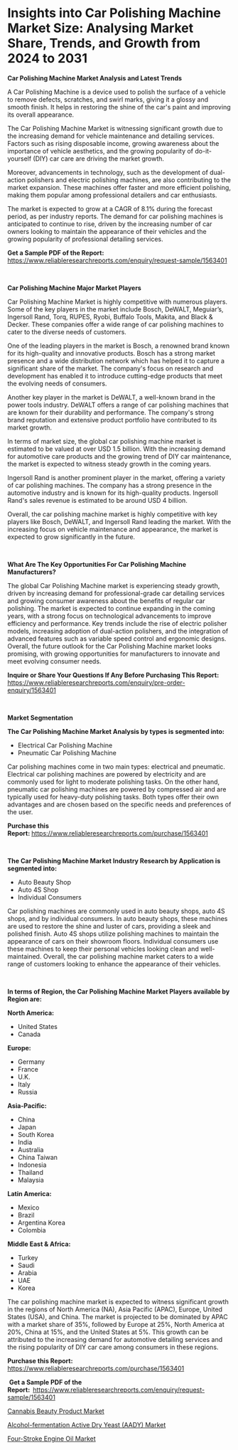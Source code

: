 <p><h1>Insights into Car Polishing Machine Market Size: Analysing Market Share, Trends, and Growth from 2024 to 2031</h1></p><p><strong>Car Polishing Machine Market Analysis and Latest Trends</strong></p>
<p><p>A Car Polishing Machine is a device used to polish the surface of a vehicle to remove defects, scratches, and swirl marks, giving it a glossy and smooth finish. It helps in restoring the shine of the car's paint and improving its overall appearance.</p><p>The Car Polishing Machine Market is witnessing significant growth due to the increasing demand for vehicle maintenance and detailing services. Factors such as rising disposable income, growing awareness about the importance of vehicle aesthetics, and the growing popularity of do-it-yourself (DIY) car care are driving the market growth.</p><p>Moreover, advancements in technology, such as the development of dual-action polishers and electric polishing machines, are also contributing to the market expansion. These machines offer faster and more efficient polishing, making them popular among professional detailers and car enthusiasts.</p><p>The market is expected to grow at a CAGR of 8.1% during the forecast period, as per industry reports. The demand for car polishing machines is anticipated to continue to rise, driven by the increasing number of car owners looking to maintain the appearance of their vehicles and the growing popularity of professional detailing services.</p></p>
<p><strong>Get a Sample PDF of the Report:&nbsp;</strong> <a href="https://www.reliableresearchreports.com/enquiry/request-sample/1563401">https://www.reliableresearchreports.com/enquiry/request-sample/1563401</a></p>
<p>&nbsp;</p>
<p><strong>Car Polishing Machine Major Market Players</strong></p>
<p><p>Car Polishing Machine Market is highly competitive with numerous players. Some of the key players in the market include Bosch, DeWALT, Meguiar’s, Ingersoll Rand, Torq, RUPES, Ryobi, Buffalo Tools, Makita, and Black & Decker. These companies offer a wide range of car polishing machines to cater to the diverse needs of customers.</p><p>One of the leading players in the market is Bosch, a renowned brand known for its high-quality and innovative products. Bosch has a strong market presence and a wide distribution network which has helped it to capture a significant share of the market. The company's focus on research and development has enabled it to introduce cutting-edge products that meet the evolving needs of consumers.</p><p>Another key player in the market is DeWALT, a well-known brand in the power tools industry. DeWALT offers a range of car polishing machines that are known for their durability and performance. The company's strong brand reputation and extensive product portfolio have contributed to its market growth.</p><p>In terms of market size, the global car polishing machine market is estimated to be valued at over USD 1.5 billion. With the increasing demand for automotive care products and the growing trend of DIY car maintenance, the market is expected to witness steady growth in the coming years.</p><p>Ingersoll Rand is another prominent player in the market, offering a variety of car polishing machines. The company has a strong presence in the automotive industry and is known for its high-quality products. Ingersoll Rand's sales revenue is estimated to be around USD 4 billion.</p><p>Overall, the car polishing machine market is highly competitive with key players like Bosch, DeWALT, and Ingersoll Rand leading the market. With the increasing focus on vehicle maintenance and appearance, the market is expected to grow significantly in the future.</p></p>
<p>&nbsp;</p>
<p><strong>What Are The Key Opportunities For Car Polishing Machine Manufacturers?</strong></p>
<p><p>The global Car Polishing Machine market is experiencing steady growth, driven by increasing demand for professional-grade car detailing services and growing consumer awareness about the benefits of regular car polishing. The market is expected to continue expanding in the coming years, with a strong focus on technological advancements to improve efficiency and performance. Key trends include the rise of electric polisher models, increasing adoption of dual-action polishers, and the integration of advanced features such as variable speed control and ergonomic designs. Overall, the future outlook for the Car Polishing Machine market looks promising, with growing opportunities for manufacturers to innovate and meet evolving consumer needs.</p></p>
<p><strong>Inquire or Share Your Questions If Any Before Purchasing This Report:</strong> <a href="https://www.reliableresearchreports.com/enquiry/pre-order-enquiry/1563401">https://www.reliableresearchreports.com/enquiry/pre-order-enquiry/1563401</a></p>
<p>&nbsp;</p>
<p><strong>Market Segmentation</strong></p>
<p><strong>The Car Polishing Machine Market Analysis by types is segmented into:</strong></p>
<p><ul><li>Electrical Car Polishing Machine</li><li>Pneumatic Car Polishing Machine</li></ul></p>
<p><p>Car polishing machines come in two main types: electrical and pneumatic. Electrical car polishing machines are powered by electricity and are commonly used for light to moderate polishing tasks. On the other hand, pneumatic car polishing machines are powered by compressed air and are typically used for heavy-duty polishing tasks. Both types offer their own advantages and are chosen based on the specific needs and preferences of the user.</p></p>
<p><strong>Purchase this Report:&nbsp;</strong><a href="https://www.reliableresearchreports.com/purchase/1563401">https://www.reliableresearchreports.com/purchase/1563401</a></p>
<p>&nbsp;</p>
<p><strong>The Car Polishing Machine Market Industry Research by Application is segmented into:</strong></p>
<p><ul><li>Auto Beauty Shop</li><li>Auto 4S Shop</li><li>Individual Consumers</li></ul></p>
<p><p>Car polishing machines are commonly used in auto beauty shops, auto 4S shops, and by individual consumers. In auto beauty shops, these machines are used to restore the shine and luster of cars, providing a sleek and polished finish. Auto 4S shops utilize polishing machines to maintain the appearance of cars on their showroom floors. Individual consumers use these machines to keep their personal vehicles looking clean and well-maintained. Overall, the car polishing machine market caters to a wide range of customers looking to enhance the appearance of their vehicles.</p></p>
<p>&nbsp;</p>
<p><strong>In terms of Region, the Car Polishing Machine Market Players available by Region are:</strong></p>
<p>
    <p> <strong> North America: </strong>
        <ul>
            <li>United States</li>
            <li>Canada</li>
        </ul>
        </p> 
    <p> <strong> Europe: </strong>
        <ul>
            <li>Germany</li>
            <li>France</li>
            <li>U.K.</li>
            <li>Italy</li>
            <li>Russia</li>
        </ul>
        </p> 
    <p> <strong> Asia-Pacific: </strong>
        <ul>
            <li>China</li>
            <li>Japan</li>
            <li>South Korea</li>
            <li>India</li>
            <li>Australia</li>
            <li>China Taiwan</li>
            <li>Indonesia</li>
            <li>Thailand</li>
            <li>Malaysia</li>
        </ul>
        </p> 
    <p> <strong> Latin America: </strong>
        <ul>
            <li>Mexico</li>
            <li>Brazil</li>
            <li>Argentina Korea</li>
            <li>Colombia</li>
        </ul>
        </p> 
    <p> <strong> Middle East & Africa: </strong>
        <ul>
            <li>Turkey</li>
            <li>Saudi</li>
            <li>Arabia</li>
            <li>UAE</li>
            <li>Korea</li>
        </ul>
    </p>
    </p>
<p><p>The car polishing machine market is expected to witness significant growth in the regions of North America (NA), Asia Pacific (APAC), Europe, United States (USA), and China. The market is projected to be dominated by APAC with a market share of 35%, followed by Europe at 25%, North America at 20%, China at 15%, and the United States at 5%. This growth can be attributed to the increasing demand for automotive detailing services and the rising popularity of DIY car care among consumers in these regions.</p></p>
<p><strong>Purchase this Report: </strong><a href="https://www.reliableresearchreports.com/purchase/1563401">https://www.reliableresearchreports.com/purchase/1563401</a></p>
<p>&nbsp;<strong>Get a Sample PDF of the Report:&nbsp;&nbsp;</strong><a href="https://www.reliableresearchreports.com/enquiry/request-sample/1563401">https://www.reliableresearchreports.com/enquiry/request-sample/1563401</a></p>
<p><strong></strong></p>
<p><p><a href="https://view.publitas.com/reportprime-1/cannabis-beauty-product-market-dynamics-2023-2030-also-about-its-market-trends-projections-and-opportunities/">Cannabis Beauty Product Market</a></p><p><a href="https://view.publitas.com/reportprime-1/decoding-the-alcohol-fermentation-active-dry-yeast-aady-market-a-deep-dive-into-the-latest-market-trends-market-segmentation-and-competitive-analysis/">Alcohol-fermentation Active Dry Yeast (AADY) Market</a></p><p><a href="https://view.publitas.com/reportprime-1/global-four-stroke-engine-oil-market-by-types-applications-and-major-players-with-regional-growth-rate-analysis-and-development-situation-from-2023-to-2030/">Four-Stroke Engine Oil Market</a></p></p>
